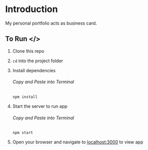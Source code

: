 # Introduction

My personal portfolio acts as business card.

## To Run </>

1. Clone this repo

2. `cd` into the project folder

3. Install dependencies

   ###### Copy and Paste into Terminal

   `npm install`

4. Start the server to run app

   ###### Copy and Paste into Terminal

   `npm start`

5. Open your browser and navigate to [localhost:3000](http://localhost:3000) to view app
